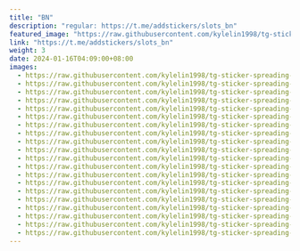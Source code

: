 ```yaml
---
title: "BN"
description: "regular: https://t.me/addstickers/slots_bn"
featured_image: "https://raw.githubusercontent.com/kylelin1998/tg-sticker-spreading-worldwide-images/main/img/44a636bb-17b8-4053-9aa9-41ac7820bbc3.jpg"
link: "https://t.me/addstickers/slots_bn"
weight: 3
date: 2024-01-16T04:09:00+08:00
images:
  - https://raw.githubusercontent.com/kylelin1998/tg-sticker-spreading-worldwide-images/main/img/44a636bb-17b8-4053-9aa9-41ac7820bbc3.jpg
  - https://raw.githubusercontent.com/kylelin1998/tg-sticker-spreading-worldwide-images/main/img/22b1113f-3895-46ae-b18c-e425396df322.jpg
  - https://raw.githubusercontent.com/kylelin1998/tg-sticker-spreading-worldwide-images/main/img/c9ddcf6c-9e67-4aad-93bf-372bda198af0.jpg
  - https://raw.githubusercontent.com/kylelin1998/tg-sticker-spreading-worldwide-images/main/img/44ae20c2-102e-4e36-9ca1-6050ad312094.jpg
  - https://raw.githubusercontent.com/kylelin1998/tg-sticker-spreading-worldwide-images/main/img/c2f44ad1-dd3f-488f-8613-3e6153906684.jpg
  - https://raw.githubusercontent.com/kylelin1998/tg-sticker-spreading-worldwide-images/main/img/e5101186-eaa6-4095-b645-496f4aca6b8f.jpg
  - https://raw.githubusercontent.com/kylelin1998/tg-sticker-spreading-worldwide-images/main/img/8b87ca5f-9965-4f56-af24-8bdd4ac1186e.jpg
  - https://raw.githubusercontent.com/kylelin1998/tg-sticker-spreading-worldwide-images/main/img/c1e3d4a8-11f9-455e-bd1e-8202b7eebb97.jpg
  - https://raw.githubusercontent.com/kylelin1998/tg-sticker-spreading-worldwide-images/main/img/3cdc039a-9d19-4b01-8891-581a749c1124.jpg
  - https://raw.githubusercontent.com/kylelin1998/tg-sticker-spreading-worldwide-images/main/img/dc6ae5ec-3b39-4352-b7df-b1e12af26aeb.jpg
  - https://raw.githubusercontent.com/kylelin1998/tg-sticker-spreading-worldwide-images/main/img/3cf1007a-52a9-4c11-a6fc-85acfa307422.jpg
  - https://raw.githubusercontent.com/kylelin1998/tg-sticker-spreading-worldwide-images/main/img/0c755b18-92d4-4315-a41f-d13ee8848561.jpg
  - https://raw.githubusercontent.com/kylelin1998/tg-sticker-spreading-worldwide-images/main/img/757e80c7-96ea-48e1-98cb-e276672d4cfd.jpg
  - https://raw.githubusercontent.com/kylelin1998/tg-sticker-spreading-worldwide-images/main/img/2251ae76-bb5f-4944-a072-222018a069a8.jpg
  - https://raw.githubusercontent.com/kylelin1998/tg-sticker-spreading-worldwide-images/main/img/4d106015-efad-408b-8fcf-e08539e9df02.jpg
  - https://raw.githubusercontent.com/kylelin1998/tg-sticker-spreading-worldwide-images/main/img/3e6c90fd-e97a-4a0d-9f75-c7291ab38df6.jpg
  - https://raw.githubusercontent.com/kylelin1998/tg-sticker-spreading-worldwide-images/main/img/bfcbf952-61fc-41b0-8ecf-5cb00705b715.jpg
  - https://raw.githubusercontent.com/kylelin1998/tg-sticker-spreading-worldwide-images/main/img/0f6a545b-5215-4c56-b273-5b07648ae383.jpg
  - https://raw.githubusercontent.com/kylelin1998/tg-sticker-spreading-worldwide-images/main/img/6ca9adfa-ee44-4b99-9c30-8e9bad083d8c.jpg
  - https://raw.githubusercontent.com/kylelin1998/tg-sticker-spreading-worldwide-images/main/img/7e4fe130-3356-4413-bd7a-90e4473b74a5.jpg
---
```

